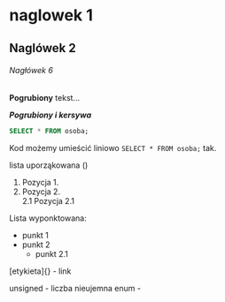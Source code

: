 # naglowek 1
## Naglówek 2
###### Nagłówek 6 
**Pogrubiony** tekst... 

**_Pogrubiony i kersywa_**

```sql
SELECT * FROM osoba;
```
Kod możemy umieścić liniowo `SELECT * FROM osoba;` tak.

lista uporząkowana ()
1. Pozycja 1.
2. Pozycja 2.  
2.1 Pozycja 2.1

Lista wyponktowana:
* punkt 1
* punkt 2
  * punkt 2.1

[etykieta]{} - link


unsigned - liczba nieujemna
enum - 
